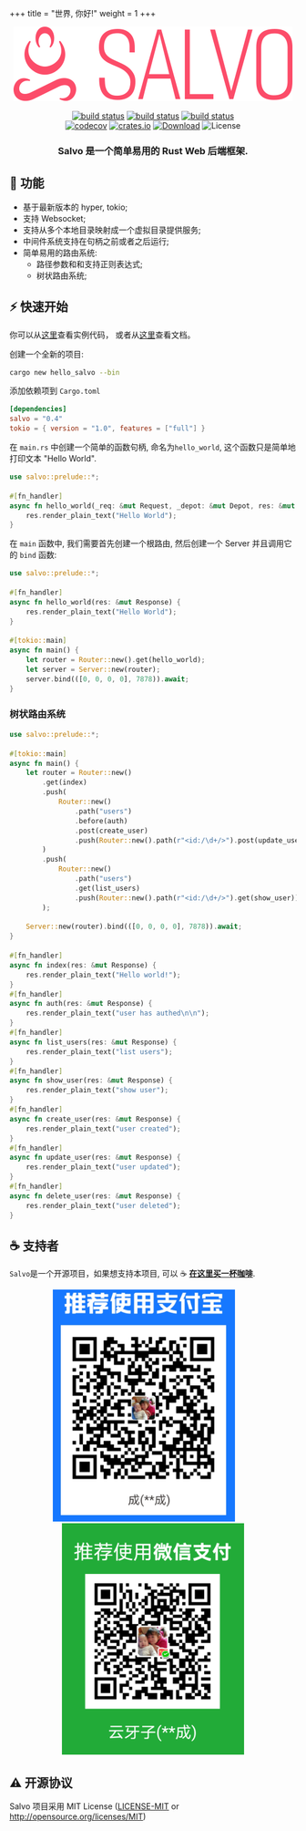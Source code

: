 +++
title = "世界, 你好!"
weight = 1
+++

<div align="center">
<img alt="Savlo" src="site/static/logo.svg" />
<p>

[![build status](https://github.com/kenorld/salvo/workflows/CI%20(Linux)/badge.svg?branch=master&event=push)](https://github.com/kenorld/salvo/actions)
[![build status](https://github.com/kenorld/salvo//workflows/CI%20(macOS)/badge.svg?branch=master&event=push)](https://github.com/kenorld/salvo/actions)
[![build status](https://github.com/kenorld/salvo/workflows/CI%20(Windows)/badge.svg?branch=master&event=push)](https://github.com/kenorld/salvo/actions)
<br>
[![codecov](https://codecov.io/gh/kenorld/salvo/branch/master/graph/badge.svg)](https://codecov.io/gh/kenorld/salvo)
[![crates.io](https://img.shields.io/crates/v/salvo)](https://crates.io/crates/salvo)
[![Download](https://img.shields.io/crates/d/salvo.svg)](https://crates.io/crates/salvo)
![License](https://img.shields.io/crates/l/salvo.svg)

</p>
<h3>Salvo 是一个简单易用的 Rust Web 后端框架.</h3>
</div>

## 🎯 功能
  * 基于最新版本的 hyper, tokio;
  * 支持 Websocket;
  * 支持从多个本地目录映射成一个虚拟目录提供服务;
  * 中间件系统支持在句柄之前或者之后运行;
  * 简单易用的路由系统:
    - 路径参数和和支持正则表达式;
    - 树状路由系统;

## ⚡️ 快速开始
你可以从[这里](https://github.com/kenorld/salvo/tree/master/examples)查看实例代码， 或者从[这里](https://docs.rs/salvo/0.1.6/salvo/)查看文档。


创建一个全新的项目:
```bash
cargo new hello_salvo --bin
```

添加依赖项到 `Cargo.toml`
```toml
[dependencies]
salvo = "0.4"
tokio = { version = "1.0", features = ["full"] }
```

在 `main.rs` 中创建一个简单的函数句柄, 命名为`hello_world`, 这个函数只是简单地打印文本 "Hello World".

```rust
use salvo::prelude::*;

#[fn_handler]
async fn hello_world(_req: &mut Request, _depot: &mut Depot, res: &mut Response) {
    res.render_plain_text("Hello World");
}
```

在 ```main``` 函数中, 我们需要首先创建一个根路由, 然后创建一个 Server 并且调用它的 ```bind``` 函数:

```rust
use salvo::prelude::*;

#[fn_handler]
async fn hello_world(res: &mut Response) {
    res.render_plain_text("Hello World");
}

#[tokio::main]
async fn main() {
    let router = Router::new().get(hello_world);
    let server = Server::new(router);
    server.bind(([0, 0, 0, 0], 7878)).await;
}
```

### 树状路由系统

```rust
use salvo::prelude::*;

#[tokio::main]
async fn main() {
    let router = Router::new()
        .get(index)
        .push(
            Router::new()
                .path("users")
                .before(auth)
                .post(create_user)
                .push(Router::new().path(r"<id:/\d+/>").post(update_user).delete(delete_user)),
        )
        .push(
            Router::new()
                .path("users")
                .get(list_users)
                .push(Router::new().path(r"<id:/\d+/>").get(show_user)),
        );

    Server::new(router).bind(([0, 0, 0, 0], 7878)).await;
}

#[fn_handler]
async fn index(res: &mut Response) {
    res.render_plain_text("Hello world!");
}
#[fn_handler]
async fn auth(res: &mut Response) {
    res.render_plain_text("user has authed\n\n");
}
#[fn_handler]
async fn list_users(res: &mut Response) {
    res.render_plain_text("list users");
}
#[fn_handler]
async fn show_user(res: &mut Response) {
    res.render_plain_text("show user");
}
#[fn_handler]
async fn create_user(res: &mut Response) {
    res.render_plain_text("user created");
}
#[fn_handler]
async fn update_user(res: &mut Response) {
    res.render_plain_text("user updated");
}
#[fn_handler]
async fn delete_user(res: &mut Response) {
    res.render_plain_text("user deleted");
}

```
## ☕ 支持者

`Salvo`是一个开源项目，如果想支持本项目, 可以 ☕ [**在这里买一杯咖啡**](https://www.buymeacoffee.com/chrislearn). 
<p style="text-align: center;">
<img src="site/static/alipay.png" alt="Alipay" width="320"/>&nbsp;&nbsp;&nbsp;&nbsp;&nbsp;&nbsp;&nbsp;&nbsp;<img src="site/static/weixin.png" alt="Weixin" width="320"/>
</p>


## ⚠️ 开源协议

Salvo 项目采用 MIT License ([LICENSE-MIT](LICENSE-MIT) or http://opensource.org/licenses/MIT)